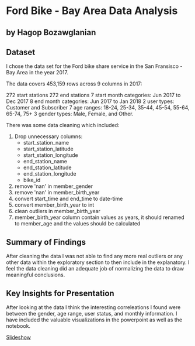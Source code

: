 # Ford Bike - Bay Area Data Analysis
## by Hagop Bozawglanian


## Dataset

I chose the data set for the Ford bike share service in the San Fransisco - Bay Area in the year 2017. 

The data covers 453,159 rows across 9 columns in 2017:

272 start stations 272 end stations 7 start month categories: Jun 2017 to Dec 2017 8 end month categories: Jun 2017 to Jan 2018 2 user types: Customer and Subscriber 7 age ranges: 18-24, 25-34, 35-44, 45-54, 55-64, 65-74, 75+ 3 gender types: Male, Female, and Other.

There was some data cleaning which included:

1. Drop unnecessary columns: 
   - start_station_name         
   - start_station_latitude     
   - start_station_longitude    
   - end_station_name           
   - end_station_latitude       
   - end_station_longitude      
   - bike_id      
2. remove 'nan' in member_gender
3. remove 'nan' in member_birth_year
4. convert start_time and end_time to date-time
5. convert member_birth_year to int
6. clean outliers in member_birth_year
7. member_birth_year column contain values as years, it should renamed to member_age and the values should be calculated


## Summary of Findings

After cleaning the data I was not able to find any more real outliers or any other data within the exploratory section to then include in the explanatory. I feel the data cleaning did an adequate job of normalizing the data to draw meaningful conclusions.


## Key Insights for Presentation

After looking at the data I think the interesting correleations I found were between the gender, age range, user status, and monthly information. I have included the valuable visualizations in the powerpoint as well as the notebook.

[Slideshow](https://hagopboz.github.io/Data-Analyst-Nano-Degree-Data-Visualization/explanatory_data_findings.slides.html#/)
